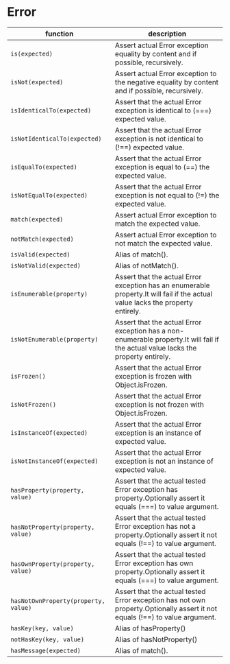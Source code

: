 # Error


| function | description |
| -- | -- |
|` is(expected) `                   | Assert actual Error exception equality by content and if possible, recursively. |
|` isNot(expected) `                | Assert actual Error exception to the negative equality by content and if possible, recursively. |
|` isIdenticalTo(expected) `        | Assert that the actual Error exception is identical to (===) expected value. |
|` isNotIdenticalTo(expected) `     | Assert that the actual Error exception is not identical to (!==) expected value. |
|` isEqualTo(expected) `            | Assert that the actual Error exception is equal to (==) the expected value. |
|` isNotEqualTo(expected) `         | Assert that the actual Error exception is not equal to (!=) the expected value. |
|` match(expected) `                | Assert actual Error exception to match the expected value. |
|` notMatch(expected) `             | Assert actual Error exception to not match the expected value. |
|` isValid(expected) `              | Alias of match(). |
|` isNotValid(expected) `           | Alias of notMatch(). |
|` isEnumerable(property) `         | Assert that the actual Error exception has an enumerable property.It will fail if the actual value lacks the property entirely. |
|` isNotEnumerable(property) `      | Assert that the actual Error exception has a non-enumerable property.It will fail if the actual value lacks the property entirely. |
|` isFrozen() `                     | Assert that the actual Error exception is frozen with Object.isFrozen. |
|` isNotFrozen() `                  | Assert that the actual Error exception is not frozen with Object.isFrozen. |
|` isInstanceOf(expected) `         | Assert that the actual Error exception is an instance of expected value. |
|` isNotInstanceOf(expected) `      | Assert that the actual Error exception is not an instance of expected value. |
|` hasProperty(property, value) `   | Assert that the actual tested Error exception has property.Optionally assert it equals (===) to value argument. |
|` hasNotProperty(property, value) `  | Assert that the actual tested Error exception has not a property.Optionally assert it not equals (!==) to value argument. |
|` hasOwnProperty(property, value) `  | Assert that the actual tested Error exception has own property.Optionally assert it equals (===) to value argument. |
|` hasNotOwnProperty(property, value) `  | Assert that the actual tested Error exception has not own property.Optionally assert it not equals (!==) to value argument. |
|` hasKey(key, value) `             | Alias of hasProperty() |
|` notHasKey(key, value) `          | Alias of hasNotProperty() |
|` hasMessage(expected) `           | Alias of match(). |

